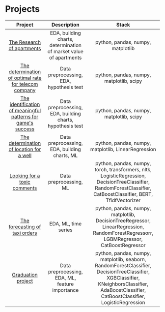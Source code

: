 # Projects

|Project|Description|Stack|
|:------:|:---:|:-----------:|
|[The Research of apartments](yandex.project2.ipynb)|EDA, building charts, determination of market value of apartments|python, pandas, numpy, matplotlib|
|[The determination of optimal rate for telecom company](yandex.project3.ipynb)|Data preprocessing, EDA, hypothesis test|python, pandas, numpy, matplotlib, scipy|
|[The identification of meaningful patterns for game's success](yandex.project4.ipynb)|Data preprocessing, EDA, building charts, hypothesis test|python, pandas, numpy, matplotlib, scipy|
|[The determination of location for a well](yandex.project7.ipynb)|Data preprocessing, EDA, building charts, ML|python, pandas, numpy, matplotlib, LinearRegression|
|[Looking for a toxic comments](https://github.com/kateriinaa/Projects/blob/main/%D0%9F%D0%A0%D0%9E%D0%95%D0%9A%D0%A2%20%D0%92%D0%B8%D0%BA%D0%B8%D1%88%D0%BE%D0%BF%20bert.ipynb)|Data preprocessing, ML|python, pandas, numpy,  torch, transformers, nltk, LogisticRegression, DecisionTreeClassifier, RandomForestClassifier, CatBoostClassifier, BERT, TfidfVectorizer|
|[The forecasting of taxi orders](https://github.com/kateriinaa/Projects/blob/main/yandex.project10.%D0%B2%D1%80%D0%B5%D0%BC%D0%B5%D0%BD%D0%BD%D1%8B%D0%B5%20%D1%80%D1%8F%D0%B4%D1%8B.ipynb)|EDA, ML, time series|python, pandas, numpy, matplotlib, DecisionTreeRegressor, LinearRegression, RandomForestRegressorr, LGBMRegressor, CatBoostRegressor|
|[Graduation project](https://github.com/kateriinaa/Projects/blob/main/DS__%D0%92%D1%8B%D0%BF%D1%83%D1%81%D0%BA%D0%BD%D0%BE%D0%B9%20%D0%BF%D1%80%D0%BE%D0%B5%D0%BA%D1%82.ipynb)|Data preprocessing, EDA, ML, feature importance|python, pandas, numpy, matplotlib, seaborn, RandomForestClassifier, DecisionTreeClassifier, XGBClassifier, KNeighborsClassifier, AdaBoostClassifier, CatBoostClassifier, LogisticRegression|
